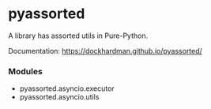# pyassorted #

A library has assorted utils in Pure-Python.

Documentation: https://dockhardman.github.io/pyassorted/

### Modules ###
- pyassorted.asyncio.executor
- pyassorted.asyncio.utils
